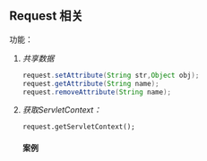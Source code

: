 ## Request 相关

功能：

1. *共享数据*

   ```java
   request.setAttribute(String str,Object obj);
   request.getAttribute(String name);
   request.removeAttribute(String name);
   ```

2. *获取ServletContext：*

   ``` 
   request.getServletContext();
   
   ```

   #### 案例

   